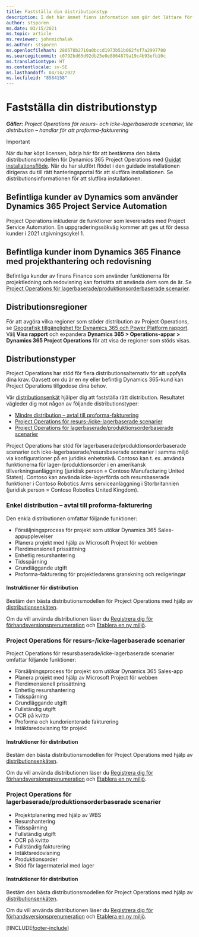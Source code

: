 ```yaml
---
title: Fastställa din distributionstyp
description: I det här ämnet finns information som gör det lättare för dig att fastställa korrekt distributionstyp av Project Operations för ditt företag.
author: stsporen
ms.date: 03/15/2021
ms.topic: article
ms.reviewer: johnmichalak
ms.author: stsporen
ms.openlocfilehash: 280578b2710a0bccd1973b51b062fef7a2997780
ms.sourcegitcommit: c0792bd65d92db25e0e8864879a19c4b93efb10c
ms.translationtype: HT
ms.contentlocale: sv-SE
ms.lasthandoff: 04/14/2022
ms.locfileid: "8584158"
---
```

# <a name="determine-your-deployment-type"></a>Fastställa din distributionstyp

_**Gäller:** Project Operations för resurs- och icke-lagerbaserade scenarier, lite distribution – handlar för att proforma-fakturering_

> [!IMPORTANT]
> När du har köpt licensen, börja här för att bestämma den bästa distributionsmodellen för Dynamics 365 Project Operations med [Guidat installationsflöde](https://aka.ms/provisionprojectoperations).
> När du har slutfört flödet i den guidade installationen dirigeras du till rätt hanteringsportal för att slutföra installationen. Se distributionsinformationen för att slutföra installationen.


## <a name="existing-customers-of-dynamics-using-dynamics-365-project-service-automation"></a>Befintliga kunder av Dynamics som använder Dynamics 365 Project Service Automation
Project Operations inkluderar de funktioner som levererades med Project Service Automation. En uppgraderingssökväg kommer att ges ut för dessa kunder i 2021 utgivningscykel 1.

## <a name="existing-customers-of-dynamics-365-finance-using-project-management-and-accounting"></a>Befintliga kunder inom Dynamics 365 Finance med projekthantering och redovisning 

Befintliga kunder av finans Finance som använder funktionerna för projektledning och redovisning kan fortsätta att använda dem som de är. Se [Project Operations för lagerbaserade/produktionsorderbaserade scenarier](#pma).


## <a name="deployment-regions"></a>Distributionsregioner
För att avgöra vilka regioner som stöder distribution av Project Operations, se [Geografisk tillgänglighet för Dynamics 365 och Power Platform rapport](https://dynamics.microsoft.com/en-us/geographic-availability/). Välj **Visa rapport** och expandera **Dynamics 365 > Operations-appar > Dynamics 365 Project Operations** för att visa de regioner som stöds visas.

## <a name="deployment-types"></a>Distributionstyper
Project Operations har stöd för flera distributionsalternativ för att uppfylla dina krav. Oavsett om du är en ny eller befintlig Dynamics 365-kund kan Project Operations tillgodose dina behov.

Vår [distributionsenkät](https://aka.ms/provisionprojectoperations) hjälper dig att fastställa rätt distribution. Resultatet vägleder dig mot någon av följande distributionstyper:

- [Mindre distribution – avtal till proforma-fakturering](#lite)
- [Project Operations för resurs-/icke-lagerbaserade scenarier](#integrated)
- [Project Operations för lagerbaserade/produktionsorderbaserade scenarier](#pma)

Project Operations har stöd för lagerbaserade/produktionsorderbaserade scenarier och icke-lagerbaserade/resursbaserade scenarier i samma miljö via konfigurationer på en juridisk enhetsnivå. Contoso kan t. ex. använda funktionerna för lager-/produktionsorder i en amerikansk tillverkningsanläggning (juridisk person = Contoso Manufacturing United States). Contoso kan använda icke-lagerförda och resursbaserade funktioner i Contoso Robotics Arms serviceanläggning i Storbritannien (juridisk person = Contoso Robotics United Kingdom).

### <a name="lite-deployment---deal-to-proforma-invoicing"></a><a  name="lite"></a>Enkel distribution – avtal till proforma-fakturering

Den enkla distributionen omfattar följande funktioner:

- Försäljningsprocess för projekt som utökar Dynamics 365 Sales-appupplevelser
- Planera projekt med hjälp av Microsoft Project för webben
- Flerdimensionell prissättning
- Enhetlig resurshantering
- Tidsspårning
- Grundläggande utgift
- Proforma-fakturering för projektledarens granskning och redigeringar 

#### <a name="deployment-steps"></a>Instruktioner för distribution
Bestäm den bästa distributionsmodellen för Project Operations med hjälp av [distributionsenkäten](https://aka.ms/provisionprojectoperations).

Om du vill använda distributionen läser du [Registrera dig för förhandsversionsprenumeration](lite-preview-subscription-sign-up.md) och [Etablera en ny miljö](lite-deployment.md). 


### <a name="project-operations-for-resourcenon-stocked-scenarios"></a><a name="integrated"></a>Project Operations för resurs-/icke-lagerbaserade scenarier
Project Operations för resursbaserade/icke-lagerbaserade scenarier omfattar följande funktioner:
 
- Försäljningsprocess för projekt som utökar Dynamics 365 Sales-app
- Planera projekt med hjälp av Microsoft Project för webben
- Flerdimensionell prissättning
- Enhetlig resurshantering
- Tidsspårning
- Grundläggande utgift
- Fullständig utgift
- OCR på kvitto
- Proforma och kundorienterade fakturering 
- Intäktsredovisning för projekt

#### <a name="deployment-steps"></a>Instruktioner för distribution
Bestäm den bästa distributionsmodellen för Project Operations med hjälp av [distributionsenkäten](https://aka.ms/provisionprojectoperations).

Om du vill använda distributionen läser du [Registrera dig för förhandsversionsprenumeration](resource-sign-up-preview-subscription.md) och [Etablera en ny miljö](resource-provision-new-environment.md). 


### <a name="project-operations-for-stockedproduction-order-scenarios"></a><a name="pma"></a>Project Operations för lagerbaserade/produktionsorderbaserade scenarier

- Projektplanering med hjälp av WBS
- Resurshantering
- Tidsspårning
- Fullständig utgift
- OCR på kvitto
- Fullständig fakturering
- Intäktsredovisning
- Produktionsorder
- Stöd för lagermaterial med lager

#### <a name="deployment-steps"></a>Instruktioner för distribution
Bestäm den bästa distributionsmodellen för Project Operations med hjälp av [distributionsenkäten](https://aka.ms/provisionprojectoperations).

Om du vill använda distributionen läser du [Registrera dig för förhandsversionsprenumeration](/dynamics365/fin-ops-core/dev-itpro/dev-tools/sign-up-preview-subscription?toc=%2fdynamics365%2ffinance%2ftoc.json) och [Etablera en ny miljö](/dynamics365/fin-ops-core/dev-itpro/deployment/deploy-demo-environment?toc=%2fdynamics365%2ffinance%2ftoc.json). 



[!INCLUDE[footer-include](../includes/footer-banner.md)]